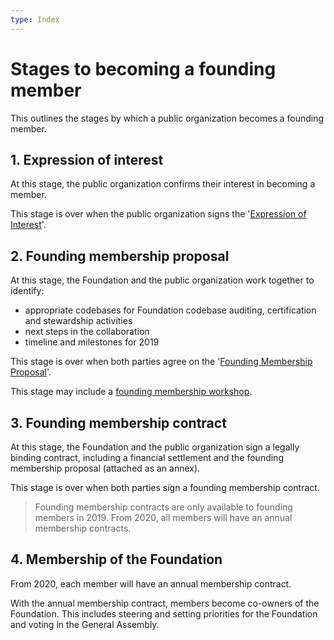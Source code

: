 ```yaml
---
type: Index
---
```



# Stages to becoming a founding member

This outlines the stages by which a public organization becomes a founding member.

## 1. Expression of interest

At this stage, the public organization confirms their interest in becoming a member.

This stage is over when the public organization signs the '[Expression of Interest](expression-of-interest.md)'.

## 2. Founding membership proposal

At this stage, the Foundation and the public organization work together to identify:
* appropriate codebases for Foundation codebase auditing, certification and stewardship activities
* next steps in the collaboration
* timeline and milestones for 2019

This stage is over when both parties agree on the '[Founding Membership Proposal](founding-membership-proposal.md)'.

This stage may include a [founding membership workshop](founding-membership-workshop.md).

## 3. Founding membership contract

At this stage, the Foundation and the public organization sign a legally binding contract, including a financial settlement and the founding membership proposal (attached as an annex).

This stage is over when both parties sign a founding membership contract.

> Founding membership contracts are only available to founding members in 2019. From 2020, all members will have an annual membership contracts.

## 4. Membership of the Foundation

From 2020, each member will have an annual membership contract.

With the annual membership contract, members become co-owners of the Foundation. This includes steering and setting priorities for the Foundation and voting in the General Assembly. 
